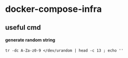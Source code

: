 # docker-compose-infra

## useful cmd

#### generate random string
```
tr -dc A-Za-z0-9 </dev/urandom | head -c 13 ; echo ''
```